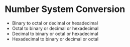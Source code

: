 # Number System Conversion 

* Binary to octal or decimal or hexadecimal
* Octal to binary or decimal or hexadecimal
* Decimal to binary or octal or hexadecimal
* Hexadecimal to binary or decimal or octal
